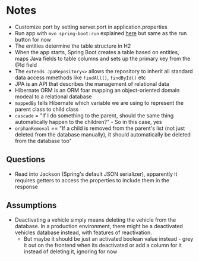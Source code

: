 # Notes

- Customize port by setting server.port in application.properties
- Run app with `mvn spring-boot:run` explained [here](https://stackoverflow.com/questions/47258695/mvn-spring-bootrun-vs-java-jar) but same as the run button for now
- The entities determine the table structure in H2
- When the app starts, Spring Boot creates a table based on entities, maps Java fields to table columns and sets up the primary key from the @Id field
- The `extends JpaRepository<>` allows the repository to inherit all standard data access mmethods like `findAll()`, `findById()` etc
- JPA is an API that describes the management of relational data
- Hibernate ORM is an ORM foar mapping an object-oriented domain modeal to a relational database
- `mappedBy` tells Hibernate which variable we are using to represent the parent class to child class
- `cascade` = "If I do something to the parent, should the same thing automatically happen to the children?" - So in this case, yes
- `orphanRemoval` == "If a child is removed from the parent's list (not just deleted from the database manually), it should automatically be deleted from the database too"

## Questions

- Read into Jackson (Spring's default JSON serializer), apparently it requires getters to access the properties to include them in the response

## Assumptions

- Deactivating a vehicle simply means deleting the vehicle from the database. In a production environment, there might be a deactivated vehicles database instead, with features of reactivation.
  - But maybe it should be just an activated boolean value instead - grey it out on the frontend when its deactivated or add a column for it instead of deleting it, ignoring for now
